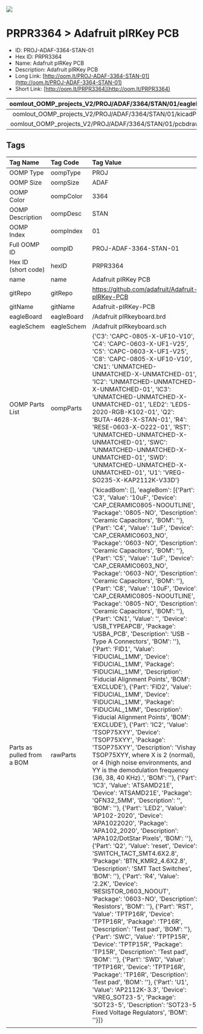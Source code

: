 


  
![][im]
# PRPR3364 > Adafruit pIRKey PCB

- ID: PROJ-ADAF-3364-STAN-01
- Hex ID: PRPR3364
- Name: Adafruit pIRKey PCB
- Description: Adafruit pIRKey PCB
- Long Link: [http://oom.lt/PROJ-ADAF-3364-STAN-01](http://oom.lt/PROJ-ADAF-3364-STAN-01)
- Short Link: [http://oom.lt/PRPR3364](http://oom.lt/PRPR3364)
  

|oomlout_OOMP_projects_V2/PROJ/ADAF/3364/STAN/01/eagleImage.png|oomlout_OOMP_projects_V2/PROJ/ADAF/3364/STAN/01/eagleSchemImage.png|oomlout_OOMP_projects_V2/PROJ/ADAF/3364/STAN/01/kicadPcb3dFront.png|oomlout_OOMP_projects_V2/PROJ/ADAF/3364/STAN/01/kicadPcb3dBack.png|
| :---: | :---: | :---: | :---: |
|oomlout_OOMP_projects_V2/PROJ/ADAF/3364/STAN/01/kicadPcb3d.png|oomlout_OOMP_projects_V2/PROJ/ADAF/3364/STAN/01/bomBack.png|oomlout_OOMP_projects_V2/PROJ/ADAF/3364/STAN/01/bomFront.png|oomlout_OOMP_projects_V2/PROJ/ADAF/3364/STAN/01/pcbdraw.svg|
|oomlout_OOMP_projects_V2/PROJ/ADAF/3364/STAN/01/pcbdrawBack.svg||||

## Tags
  

|Tag Name|Tag Code|Tag Value|
| :--- | :--- | :--- |
|OOMP Type|oompType|PROJ|
|OOMP Size|oompSize|ADAF|
|OOMP Color|oompColor|3364|
|OOMP Description|oompDesc|STAN|
|OOMP Index|oompIndex|01|
|Full OOMP ID|oompID|PROJ-ADAF-3364-STAN-01|
|Hex ID (short code)|hexID|PRPR3364|
|name|name|Adafruit pIRKey PCB|
|gitRepo|gitRepo|https://github.com/adafruit/Adafruit-pIRKey-PCB|
|gitName|gitName|Adafruit-pIRKey-PCB|
|eagleBoard|eagleBoard|/Adafruit pIRkeyboard.brd|
|eagleSchem|eagleSchem|/Adafruit pIRkeyboard.sch|
|OOMP Parts List|oompParts|{'C3': 'CAPC-0805-X-UF10-V10', 'C4': 'CAPC-0603-X-UF1-V25', 'C5': 'CAPC-0603-X-UF1-V25', 'C8': 'CAPC-0805-X-UF10-V10', 'CN1': 'UNMATCHED-UNMATCHED-X-UNMATCHED-01', 'IC2': 'UNMATCHED-UNMATCHED-X-UNMATCHED-01', 'IC3': 'UNMATCHED-UNMATCHED-X-UNMATCHED-01', 'LED2': 'LEDS-2020-RGB-K102-01', 'Q2': 'BUTA-4628-X-STAN-01', 'R4': 'RESE-0603-X-O222-01', 'RST': 'UNMATCHED-UNMATCHED-X-UNMATCHED-01', 'SWC': 'UNMATCHED-UNMATCHED-X-UNMATCHED-01', 'SWD': 'UNMATCHED-UNMATCHED-X-UNMATCHED-01', 'U1': 'VREG-SO235-X-KAP2112K-V33D'}|
|Parts as pulled from a BOM|rawParts|{'kicadBom': [], 'eagleBom': [{'Part': 'C3', 'Value': '10uF', 'Device': 'CAP_CERAMIC0805-NOOUTLINE', 'Package': '0805-NO', 'Description': 'Ceramic Capacitors', 'BOM': ''}, {'Part': 'C4', 'Value': '1uF', 'Device': 'CAP_CERAMIC0603_NO', 'Package': '0603-NO', 'Description': 'Ceramic Capacitors', 'BOM': ''}, {'Part': 'C5', 'Value': '1uF', 'Device': 'CAP_CERAMIC0603_NO', 'Package': '0603-NO', 'Description': 'Ceramic Capacitors', 'BOM': ''}, {'Part': 'C8', 'Value': '10uF', 'Device': 'CAP_CERAMIC0805-NOOUTLINE', 'Package': '0805-NO', 'Description': 'Ceramic Capacitors', 'BOM': ''}, {'Part': 'CN1', 'Value': '', 'Device': 'USB_TYPEAPCB', 'Package': 'USBA_PCB', 'Description': 'USB - Type A Connectors', 'BOM': ''}, {'Part': 'FID1', 'Value': 'FIDUCIAL_1MM', 'Device': 'FIDUCIAL_1MM', 'Package': 'FIDUCIAL_1MM', 'Description': 'Fiducial Alignment Points', 'BOM': 'EXCLUDE'}, {'Part': 'FID2', 'Value': 'FIDUCIAL_1MM', 'Device': 'FIDUCIAL_1MM', 'Package': 'FIDUCIAL_1MM', 'Description': 'Fiducial Alignment Points', 'BOM': 'EXCLUDE'}, {'Part': 'IC2', 'Value': 'TSOP75XYY', 'Device': 'TSOP75XYY', 'Package': 'TSOP75XYY', 'Description': 'Vishay TSOP75XYY, where X is 2 (normal), or 4 (high noise environments, and YY is the demodulation frequency (36, 38, 40 KHz).', 'BOM': ''}, {'Part': 'IC3', 'Value': 'ATSAMD21E', 'Device': 'ATSAMD21E', 'Package': 'QFN32_5MM', 'Description': '', 'BOM': ''}, {'Part': 'LED2', 'Value': 'AP102-2020', 'Device': 'APA1022020', 'Package': 'APA102_2020', 'Description': 'APA102/DotStar Pixels', 'BOM': ''}, {'Part': 'Q2', 'Value': 'reset', 'Device': 'SWITCH_TACT_SMT4.6X2.8', 'Package': 'BTN_KMR2_4.6X2.8', 'Description': 'SMT Tact Switches', 'BOM': ''}, {'Part': 'R4', 'Value': '2.2K', 'Device': 'RESISTOR_0603_NOOUT', 'Package': '0603-NO', 'Description': 'Resistors', 'BOM': ''}, {'Part': 'RST', 'Value': 'TPTP16R', 'Device': 'TPTP16R', 'Package': 'TP16R', 'Description': 'Test pad', 'BOM': ''}, {'Part': 'SWC', 'Value': 'TPTP15R', 'Device': 'TPTP15R', 'Package': 'TP15R', 'Description': 'Test pad', 'BOM': ''}, {'Part': 'SWD', 'Value': 'TPTP16R', 'Device': 'TPTP16R', 'Package': 'TP16R', 'Description': 'Test pad', 'BOM': ''}, {'Part': 'U1', 'Value': 'AP2112K-3.3', 'Device': 'VREG_SOT23-5', 'Package': 'SOT23-5', 'Description': 'SOT23-5 Fixed Voltage Regulators', 'BOM': ''}]}|
||||



[im]: PROJ/ADAF/3364/STAN/01/kicadPcb3d_450.png
